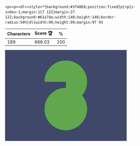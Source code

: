 `<p><p><dl><style>*{background:#3f4869;position:fixed}p{+p{z-index:1;margin:117 122}margin:27 122;background:#61a74e;width:140;height:140;border-radius:50%}dl{width:99;height:99;margin:97 93`

| Characters | Score 🏆 | %   |
| ---------- | -------- | --- |
| 189        | 666.03   | 100 |

![](/2024/Oct2024/12/20241012.png)
